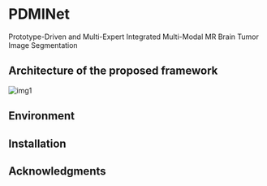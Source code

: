 # PDMINet
Prototype-Driven and Multi-Expert Integrated Multi-Modal MR Brain Tumor Image Segmentation


## Architecture of the proposed framework


![img1](imgs/img1.png)

## Environment




## Installation



   
   
## Acknowledgments




